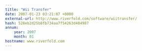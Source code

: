 ```yaml
---
title: "Wii Transfer"
date: 2007-01-23 03:21:07 +0000
external-url: http://www.riverfold.com/software/wiitransfer/
hash: 528eb2d25b8fb734aa7f54263d404987
annum:
    year: 2007
    month: 01
hostname: www.riverfold.com
---
```



